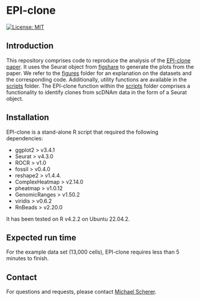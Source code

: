 # EPI-clone
[![License: MIT](https://img.shields.io/badge/license-MIT-blue.svg)](https://github.com/veltenlab/EPI-clone/blob/main/LICENSE)

## Introduction

This repository comprises code to reproduce the analysis of the [EPI-clone paper](https://www.biorxiv.org/content/10.1101/2024.04.01.587514v1). It uses the Seurat object from [figshare](https://doi.org/10.6084/m9.figshare.24204750.v1) to generate the plots from the paper. We refer to the [figures](figures) folder for an explanation on the datasets and the corresponding code. Additionally, utility functions are available in the [scripts](scripts) folder. The EPI-clone function within the [scripts](scripts) folder comprises a functionality to identify clones from scDNAm data in the form of a Seurat object.

## Installation

EPI-clone is a stand-alone R script that required the following dependencies:

* ggplot2 > v3.4.1
* Seurat > v4.3.0
* ROCR > v1.0
* fossil > v0.4.0
* reshape2 > v1.4.4.
* ComplexHeatmap > v2.14.0
* pheatmap > v1.0.12
* GenomicRanges > v1.50.2
* viridis > v0.6.2
* RnBeads > v2.20.0

It has been tested on R v4.2.2 on Ubuntu 22.04.2.

## Expected run time

For the example data set (13,000 cells), EPI-clone requires less than 5 minutes to finish.

## Contact

For questions and requests, please contact [Michael Scherer](mailto:michael.scherer@crg.eu).
